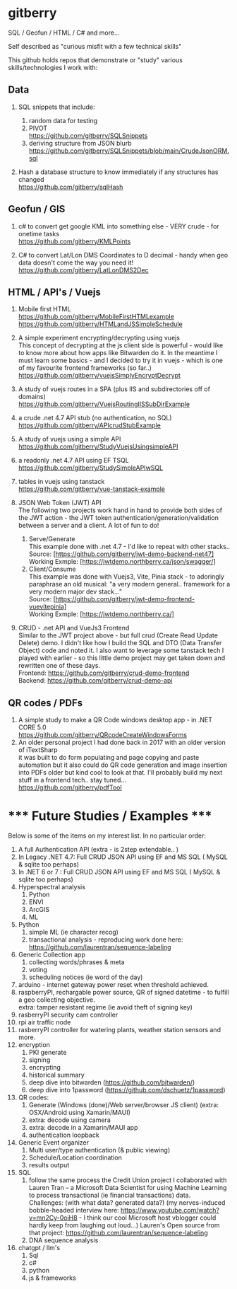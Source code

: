 # gitberry 

SQL / Geofun / HTML / C# and more...

Self described as "curious misfit with a few technical skills"

This github holds repos that demonstrate or "study" various skills/technologies I work with:

## Data ##

1. SQL snippets that include:
   1. random data for testing
   1. PIVOT
  <br />https://github.com/gitberry/SQLSnippets
   1. deriving structure from JSON blurb
   <br />https://github.com/gitberry/SQLSnippets/blob/main/CrudeJsonORM.sql

1. Hash a database structure to know immediately if any structures has changed
   <br />https://github.com/gitberry/sqlHash

## Geofun / GIS ##

1. c# to convert get google KML into something else - VERY crude - for onetime tasks
<br />https://github.com/gitberry/KMLPoints

3. C# to convert Lat/Lon DMS Coordinates to D decimal - handy when geo data doesn't come the way you need it!
<br />https://github.com/gitberry/LatLonDMS2Dec

## HTML / API's / Vuejs ##

1. Mobile first HTML
<br />https://github.com/gitberry/MobileFirstHTMLexample
<br />https://github.com/gitberry/HTMLandJSSimpleSchedule

1. A simple experiment encrypting/decrypting using vuejs
<br />This concept of decrypting at the js client side is powerful - would like to know more about how apps like Bitwarden do it.  In the meantime I must learn some basics - and I decided to try it in vuejs - which is one of my favourite frontend frameworks (so far..)
<br />https://github.com/gitberry/vuejsSimplyEncryptDecrypt

1. A study of vuejs routes in a SPA (plus IIS and subdirectories off of domains)
<br />https://github.com/gitberry/VuejsRoutingIISSubDirExample

1. a crude .net 4.7 API stub (no authentication, no SQL)
<br />https://github.com/gitberry/APIcrudStubExample

1. A study of vuejs using a simple API
<br />https://github.com/gitberry/StudyVuejsUsingsimpleAPI

1. a readonly .net 4.7 API using EF TSQL
<br />https://github.com/gitberry/StudySimpleAPIwSQL

1. tables in vuejs using tanstack
<br />https://github.com/gitberry/vue-tanstack-example

1. JSON Web Token (JWT) API
   <br />The following two projects work hand in hand to provide
   both sides of the JWT action - the JWT token authentication/generation/validation
   between a server and a client.  A lot of fun to do!
   1. Serve/Generate
<br />This example done with .net 4.7 - I'd like to repeat with other stacks..
<br />Source: [https://github.com/gitberry/jwt-demo-backend-net47]
<br />Working Exmple: [https://jwtdemo.northberry.ca/json/swagger/]
   1. Client/Consume
<br />This example was done with Vuejs3, Vite, Pinia stack - to adoringly paraphrase an old musical: "a very modern general.. framework for a very modern major dev stack..."
<br />Source: [https://github.com/gitberry/jwt-demo-frontend-vuevitepinia]
<br />Working Exmple: [https://jwtdemo.northberry.ca/]

1. CRUD - .net API and VueJs3 Frontend
   <br/>Similar to the JWT project above - but full crud (Create Read Update Delete) demo.
   I didn't like how I build the SQL and DTO (Data Transfer Object) code
   and noted it.  I also want to leverage some tanstack tech
   I played with earlier - so this little demo project may get taken down
   and rewritten one of these days.
   <br/>Frontend: https://github.com/gitberry/crud-demo-frontend
   <br/>Backend: https://github.com/gitberry/crud-demo-api

## QR codes / PDFs ##
1. A simple study to make a QR Code windows desktop app - in .NET CORE 5.0
<br />https://github.com/gitberry/QRcodeCreateWindowsForms
1. An older personal project I had done back in 2017 with an older version of iTextSharp
   <br/>it was built to do form populating and page copying and paste automation
   but it also could do QR code generation and image insertion into PDFs
   older but kind cool to look at that.  I'll probably build my next
   stuff in a frontend tech..  stay tuned...
   <br/>https://github.com/gitberry/pdfTool
  

# *** Future Studies / Examples *** #

Below is some of the items on my interest list. In no particular order:

1. A full Authentication API (extra - is 2step extendable.. )
1. In Legacy .NET 4.7: Full CRUD JSON API using EF and MS SQL ( MySQL & sqlite too perhaps) 
1. In .NET 6 or 7 :  Full CRUD JSON  API using EF and MS SQL ( MySQL & sqlite too perhaps)
1. Hyperspectral analysis
   1. Python
   1. ENVI
   1. ArcGIS
   1. ML
1. Python
   1. simple ML (ie character recog)
   1. transactional analysis - reproducing work done here:<br/> https://github.com/laurentran/sequence-labeling
1. Generic Collection app
   1. collecting words/phrases & meta
   1. voting
   1. scheduling notices (ie word of the day)
1. arduino - internet gateway power reset when threshold achieved.
1. raspberryPI, rechargable power source, QR of signed datetime - to fulfill a geo collecting objective. 
   <br />extra: tamper resistant regime (ie avoid theft of signing key)
1. rasberryPI security cam controller
1. rpi air traffic node
1. rasberryPI controller for watering plants, weather station sensors and more.
1. encryption
   1. PKI generate
   1. signing
   1. encrypting
   1. historical summary
   1. deep dive into bitwarden (https://github.com/bitwarden/)
   1. deep dive into 1password (https://github.com/dschuetz/1password)
1. QR codes:
   1. Generate (Windows (done)/Web server/browser JS client) (extra: OSX/Android using Xamarin/MAUI)
   2. extra: decode using camera
   3. extra: decode in a Xamarin/MAUI app
   4. authentication loopback
1. Generic Event organizer
   1. Multi user/type authentication (& public viewing)
   1. Schedule/Location coordination
   1. results output
1. SQL
   1.  follow the same process  the Credit Union project I collaborated with Lauren Tran – a Microsoft Data Scientist for using Machine Learning to process transactional (ie financial transactions) data.   
   Challenges: (with what data? generated data?) (my nerves-induced bobble-headed interview here: https://www.youtube.com/watch?v=mn2Cy-0oiH8 - I think our cool Microsoft host vblogger could hardly keep from laughing out loud…) 
   Lauren's Open source from that project:  https://github.com/laurentran/sequence-labeling
   1. DNA sequence analysis
1. chatgpt / llm's
   1. Sql
   2. c#
   3. python
   4. js & frameworks  
   
